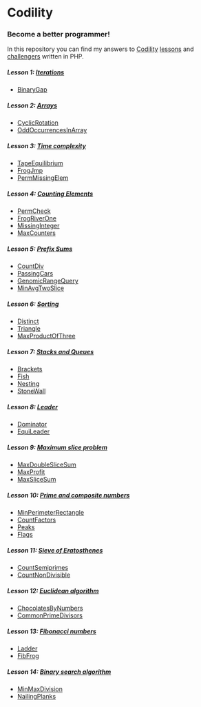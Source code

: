 # Codility
### Become a better programmer!

In this repository you can find my answers to [Codility][codility site hp] [lessons][codility site lessons] and [challengers][codility site challengers] written in PHP.

##### Lesson 1: [Iterations][iterations]
* [BinaryGap]

##### Lesson 2: [Arrays][arrays]
* [CyclicRotation]
* [OddOccurrencesInArray]

##### Lesson 3: [Time complexity][time complexity]
* [TapeEquilibrium]
* [FrogJmp]
* [PermMissingElem]

##### Lesson 4: [Counting Elements][counting elements]
* [PermCheck]
* [FrogRiverOne]
* [MissingInteger]
* [MaxCounters]

##### Lesson 5: [Prefix Sums][prefix sums]
* [CountDiv]
* [PassingCars]
* [GenomicRangeQuery]
* [MinAvgTwoSlice]

##### Lesson 6: [Sorting][sorting]
* [Distinct]
* [Triangle]
* [MaxProductOfThree]

##### Lesson 7: [Stacks and Queues][stacks and queues]
* [Brackets]
* [Fish]
* [Nesting]
* [StoneWall]

##### Lesson 8: [Leader][leader]
* [Dominator]
* [EquiLeader]

##### Lesson 9: [Maximum slice problem][maximum slice problem]
* [MaxDoubleSliceSum]
* [MaxProfit]
* [MaxSliceSum]

##### Lesson 10: [Prime and composite numbers][prime and composite numbers]
* [MinPerimeterRectangle]
* [CountFactors]
* [Peaks]
* [Flags]

##### Lesson 11: [Sieve of Eratosthenes][sieve of eratosthenes]
* [CountSemiprimes]
* [CountNonDivisible]

##### Lesson 12: [Euclidean algorithm][euclidean algorithm]
* [ChocolatesByNumbers]
* [CommonPrimeDivisors]

##### Lesson 13: [Fibonacci numbers][fibonacci numbers]
* [Ladder]
* [FibFrog]

##### Lesson 14: [Binary search algorithm][binary search algorithm]
* [MinMaxDivision]
* [NailingPlanks]


[codility site hp]:            https://codility.com/
[codility site lessons]:       https://codility.com/programmers/lessons/
[codility site challengers]:   https://codility.com/programmers/challenges/


[iterations]:                  https://github.com/delda/codility/tree/master/src/Lesson1
[arrays]:                      https://github.com/delda/codility/tree/master/src/Lesson2
[time complexity]:             https://github.com/delda/codility/tree/master/src/Lesson3
[counting elements]:           https://github.com/delda/codility/tree/master/src/Lesson4
[prefix sums]:                 https://github.com/delda/codility/tree/master/src/Lesson5
[sorting]:                     https://github.com/delda/codility/tree/master/src/Lesson6
[stacks and queues]:           https://github.com/delda/codility/tree/master/src/Lesson7
[leader]:                      https://github.com/delda/codility/tree/master/src/Lesson8
[maximum slice problem]:       https://github.com/delda/codility/tree/master/src/Lesson9
[prime and composite numbers]: https://github.com/delda/codility/tree/master/src/Lesson10
[sieve of eratosthenes]:       https://github.com/delda/codility/tree/master/src/Lesson11
[euclidean algorithm]:         https://github.com/delda/codility/tree/master/src/Lesson12
[fibonacci numbers]:           https://github.com/delda/codility/tree/master/src/Lesson13
[binary search algorithm]:     https://github.com/delda/codility/tree/master/src/Lesson14


[BinaryGap]:                   https://github.com/delda/codility/blob/master/src/Lesson1/BinaryGap.php
[CyclicRotation]:              https://github.com/delda/codility/blob/master/src/Lesson2/CyclicRotation.php
[OddOccurrencesInArray]:       https://github.com/delda/codility/blob/master/src/Lesson2/OddOccurrencesInArray.php
[TapeEquilibrium]:             https://github.com/delda/codility/blob/master/src/Lesson3/TapeEquilibrium.php
[FrogJmp]:                     https://github.com/delda/codility/blob/master/src/Lesson3/FrogJmp.php
[PermMissingElem]:             https://github.com/delda/codility/blob/master/src/Lesson3/PermMissingElem.php 
[PermCheck]:                   https://github.com/delda/codility/blob/master/src/Lesson4/PermCheck.php
[FrogRiverOne]:                https://github.com/delda/codility/blob/master/src/Lesson4/FrogRiverOne.php
[MissingInteger]:              https://github.com/delda/codility/blob/master/src/Lesson4/MissingInteger.php
[MaxCounters]:                 https://github.com/delda/codility/blob/master/src/Lesson4/MaxCounters.php
[PassingCars]:                 https://github.com/delda/codility/blob/master/src/Lesson5/PassingCars.php
[MinAvgTwoSlice]:              https://github.com/delda/codility/blob/master/src/Lesson5/MinAvgTwoSlice.php
[CountDiv]:                    https://github.com/delda/codility/blob/master/src/Lesson5/CountDiv.php
[GenomicRangeQuery]:           https://github.com/delda/codility/blob/master/src/Lesson5/GenomicRangeQuery.php
[MaxProductOfThree]:           https://github.com/delda/codility/blob/master/src/Lesson6/MaxProductOfThree.php
[Triangle]:                    https://github.com/delda/codility/blob/master/src/Lesson6/Triangle.php
[Distinct]:                    https://github.com/delda/codility/blob/master/src/Lesson6/Distinct.php
[NumberOfDiscIntersections]:   https://github.com/delda/codility/blob/master/src/Lesson6/NumberOfDiscIntersections.php
[Brackets]:                    https://github.com/delda/codility/blob/master/src/Lesson5/Brackets.php
[Nesting]:                     https://github.com/delda/codility/blob/master/src/Lesson5/Nesting.php
[StoneWall]:                   https://github.com/delda/codility/blob/master/src/Lesson5/StoneWall.php
[Fish]:                        https://github.com/delda/codility/blob/master/src/Lesson5/Fish.php
[Dominator]:                   https://github.com/delda/codility/blob/master/src/Lesson6/Dominator.php
[EquiLeader]:                  https://github.com/delda/codility/blob/master/src/Lesson6/EquiLeader.php
[MaxDoubleSliceSum]:           https://github.com/delda/codility/blob/master/src/Lesson9/MaxDoubleSliceSum.php
[MaxProfit]:                   https://github.com/delda/codility/blob/master/src/Lesson9/MaxProfit.php
[MaxSliceSum]:                 https://github.com/delda/codility/blob/master/src/Lesson9/MaxSliceSum.php
[MinPerimeterRectangle]:       https://github.com/delda/codility/blob/master/src/Lesson10/MinPerimeterRectangle.php
[CountFactors]:                https://github.com/delda/codility/blob/master/src/Lesson10/CountFactors.php
[Peaks]:                       https://github.com/delda/codility/blob/master/src/Lesson10/Peaks.php
[Flags]:                       https://github.com/delda/codility/blob/master/src/Lesson10/Flags.php
[CountSemiprimes]:             https://github.com/delda/codility/blob/master/src/Lesson11/CountSemiprimes.php
[CountNonDivisible]:           https://github.com/delda/codility/blob/master/src/Lesson11/CountNonDivisible.php
[ChocolatesByNumbers]:         https://github.com/delda/codility/blob/master/src/Lesson12/ChocolatesByNumbers.php
[CommonPrimeDivisors]:         https://github.com/delda/codility/blob/master/src/Lesson12/CommonPrimeDivisors.php
[Ladder]:                      https://github.com/delda/codility/blob/master/src/Lesson13/Ladder.php
[FibFrog]:                     https://github.com/delda/codility/blob/master/src/Lesson13/FibFrog.php
[MinMaxDivision]:              https://github.com/delda/codility/blob/master/src/Lesson14/MinMaxDivision.php
[NailingPlanks]:               https://github.com/delda/codility/blob/master/src/Lesson14/NailingPlanks.php
